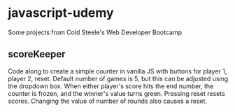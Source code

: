# javascript-udemy
Some projects from Cold Steele's Web Developer Bootcamp

## scoreKeeper
Code along to create a simple counter in vanilla JS with buttons for player 1, player 2, reset. 
Default number of games is 5, but this can be adjusted using the dropdown box. When either player's 
score hits the end number, the counter is frozen, and the winner's value turns green. 
Pressing reset resets scores. Changing the value of number of rounds also causes a reset.
